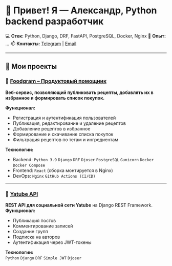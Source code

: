 # 👋 Привет! Я — Александр, Python backend разработчик
💻 **Стек:** Python, Django, DRF, FastAPI, PostgreSQL, Docker, Nginx
🚀 **Опыт:** ...
📫 **Контакты:** [Telegram](https://t.me/zk31ns) | [Email](zk31ns@gmail.com)

---

## 📌 Мои проекты

### 🔹 [Foodgram – Продуктовый помощник](https://github.com/zk31ns/foodgram)

**Веб-сервис, позволяющий публиковать рецепты, добавлять их в избранное и формировать список покупок.**  

**Функционал:**
- Регистрация и аутентификация пользователей
- Публикация, редактирование и удаление рецептов
- Добавление рецептов в избранное
- Формирование и скачивание списка покупок
- Фильтрация рецептов по тегам и ингредиентам

**Технологии:**
- Backend: `Python 3.9` `Django` `DRF` `Djoser` `PostgreSQL` `Gunicorn` `Docker` `Docker Compose`
- Frontend: `React` (сборка монтируется в Nginx)
- DevOps: `Nginx` `GitHub Actions (CI/CD)`

---

### 🔹 [Yatube API](https://github.com/zk31ns/api_final_yatube)
**REST API для социальной сети Yatube** на Django REST Framework.  
**Функционал:**
- Публикация постов
- Комментирование записей
- Создание групп
- Подписка на авторов
- Аутентификация через JWT-токены

**Технологии:**  
`Python` `Django` `DRF` `Simple JWT` `Djoser`

